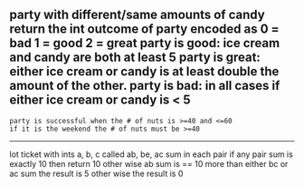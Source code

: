 party with different/same amounts of candy
	return the int outcome of party encoded as
		0 = bad
		1 = good
		2 = great
	party is good: 
		ice cream and candy are both at least 5
	party is great:
		either ice cream or candy is at least double the amount of the other.
	party is bad:
		in all cases if either ice cream or candy is < 5 
----------------------------------------------------------
	party is successful when the # of nuts is >=40 and <=60
	if it is the weekend the # of nuts must be >=40
----------------------------------------------------------
lot ticket with ints a, b, c
	called ab, be, ac
sum in each pair
	if any pair sum is exactly 10 then return 10
	other wise ab sum is == 10
		more than either bc or ac sum
			the result is 5
	other wise the result is 0